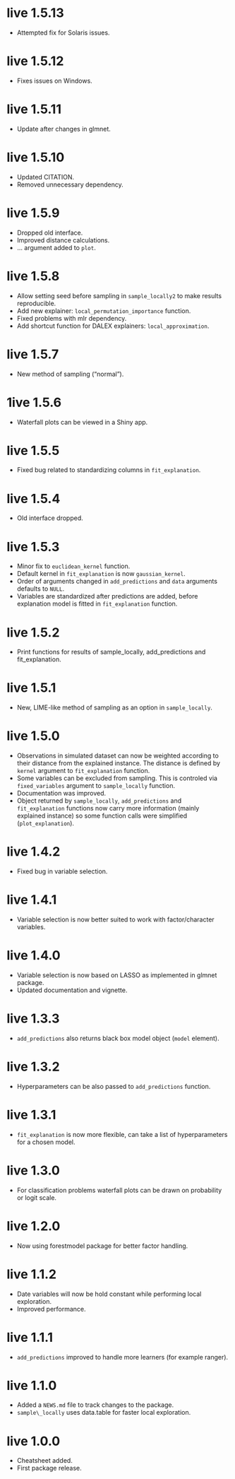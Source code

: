 <!DOCTYPE html>
<html xmlns="http://www.w3.org/1999/xhtml" lang="" xml:lang=""><head>
<meta http-equiv="content-type" content="text/html; charset=UTF-8">
  <meta charset="utf-8">
  <meta name="generator" content="pandoc">
  <meta name="viewport" content="width=device-width, initial-scale=1.0, user-scalable=yes">
  <title>NEWS</title>
  <style>
    code{white-space: pre-wrap;}
    span.smallcaps{font-variant: small-caps;}
    span.underline{text-decoration: underline;}
    div.column{display: inline-block; vertical-align: top; width: 50%;}
    div.hanging-indent{margin-left: 1.5em; text-indent: -1.5em;}
    ul.task-list{list-style: none;}
  </style>
  <link rel="stylesheet" href="README_files/CRAN_web.css">
  <!--[if lt IE 9]>
    <script src="//cdnjs.cloudflare.com/ajax/libs/html5shiv/3.7.3/html5shiv-printshiv.min.js"></script>
  <![endif]-->
</head>
<body>
<h1 id="live-1.5.13">live 1.5.13</h1>
<ul>
<li>Attempted fix for Solaris issues.</li>
</ul>
<h1 id="live-1.5.12">live 1.5.12</h1>
<ul>
<li>Fixes issues on Windows.</li>
</ul>
<h1 id="live-1.5.11">live 1.5.11</h1>
<ul>
<li>Update after changes in glmnet.</li>
</ul>
<h1 id="live-1.5.10">live 1.5.10</h1>
<ul>
<li>Updated CITATION.</li>
<li>Removed unnecessary dependency.</li>
</ul>
<h1 id="live-1.5.9">live 1.5.9</h1>
<ul>
<li>Dropped old interface.</li>
<li>Improved distance calculations.</li>
<li>… argument added to <code>plot</code>.</li>
</ul>
<h1 id="live-1.5.8">live 1.5.8</h1>
<ul>
<li>Allow setting seed before sampling in <code>sample_locally2</code>
to make results reproducible.</li>
<li>Add new explainer: <code>local_permutation_importance</code>
function.</li>
<li>Fixed problems with mlr dependency.</li>
<li>Add shortcut function for DALEX explainers:
<code>local_approximation</code>.</li>
</ul>
<h1 id="live-1.5.7">live 1.5.7</h1>
<ul>
<li>New method of sampling (“normal”).</li>
</ul>
<h1 id="ive-1.5.6">1ive 1.5.6</h1>
<ul>
<li>Waterfall plots can be viewed in a Shiny app.</li>
</ul>
<h1 id="live-1.5.5">live 1.5.5</h1>
<ul>
<li>Fixed bug related to standardizing columns in
<code>fit_explanation</code>.</li>
</ul>
<h1 id="live-1.5.4">live 1.5.4</h1>
<ul>
<li>Old interface dropped.</li>
</ul>
<h1 id="live-1.5.3">live 1.5.3</h1>
<ul>
<li>Minor fix to <code>euclidean_kernel</code> function.</li>
<li>Default kernel in <code>fit_explanation</code> is now
<code>gaussian_kernel</code>.</li>
<li>Order of arguments changed in <code>add_predictions</code> and
<code>data</code> arguments defaults to <code>NULL</code>.</li>
<li>Variables are standardized after predictions are added, before
explanation model is fitted in <code>fit_explanation</code>
function.</li>
</ul>
<h1 id="live-1.5.2">live 1.5.2</h1>
<ul>
<li>Print functions for results of sample_locally, add_predictions and
fit_explanation.</li>
</ul>
<h1 id="live-1.5.1">live 1.5.1</h1>
<ul>
<li>New, LIME-like method of sampling as an option in
<code>sample_locally</code>.</li>
</ul>
<h1 id="live-1.5.0">live 1.5.0</h1>
<ul>
<li>Observations in simulated dataset can now be weighted according to
their distance from the explained instance. The distance is defined by
<code>kernel</code> argument to <code>fit_explanation</code>
function.</li>
<li>Some variables can be excluded from sampling. This is controled via
<code>fixed_variables</code> argument to <code>sample_locally</code>
function.</li>
<li>Documentation was improved.</li>
<li>Object returned by <code>sample_locally</code>,
<code>add_predictions</code> and <code>fit_explanation</code> functions
now carry more information (mainly explained instance) so some function
calls were simplified (<code>plot_explanation</code>).</li>
</ul>
<h1 id="live-1.4.2">live 1.4.2</h1>
<ul>
<li>Fixed bug in variable selection.</li>
</ul>
<h1 id="live-1.4.1">live 1.4.1</h1>
<ul>
<li>Variable selection is now better suited to work with
factor/character variables.</li>
</ul>
<h1 id="live-1.4.0">live 1.4.0</h1>
<ul>
<li>Variable selection is now based on LASSO as implemented in glmnet
package.</li>
<li>Updated documentation and vignette.</li>
</ul>
<h1 id="live-1.3.3">live 1.3.3</h1>
<ul>
<li><code>add_predictions</code> also returns black box model object
(<code>model</code> element).</li>
</ul>
<h1 id="live-1.3.2">live 1.3.2</h1>
<ul>
<li>Hyperparameters can be also passed to <code>add_predictions</code>
function.</li>
</ul>
<h1 id="live-1.3.1">live 1.3.1</h1>
<ul>
<li><code>fit_explanation</code> is now more flexible, can take a list
of hyperparameters for a chosen model.</li>
</ul>
<h1 id="live-1.3.0">live 1.3.0</h1>
<ul>
<li>For classification problems waterfall plots can be drawn on
probability or logit scale.</li>
</ul>
<h1 id="live-1.2.0">live 1.2.0</h1>
<ul>
<li>Now using forestmodel package for better factor handling.</li>
</ul>
<h1 id="live-1.1.2">live 1.1.2</h1>
<ul>
<li>Date variables will now be hold constant while performing local
exploration.</li>
<li>Improved performance.</li>
</ul>
<h1 id="live-1.1.1">live 1.1.1</h1>
<ul>
<li><code>add_predictions</code> improved to handle more learners (for
example ranger).</li>
</ul>
<h1 id="live-1.1.0">live 1.1.0</h1>
<ul>
<li>Added a <code>NEWS.md</code> file to track changes to the
package.</li>
<li><code>sample\_locally</code> uses data.table for faster local
exploration.</li>
</ul>
<h1 id="live-1.0.0">live 1.0.0</h1>
<ul>
<li>Cheatsheet added.</li>
<li>First package release.</li>
</ul>


</body></html>